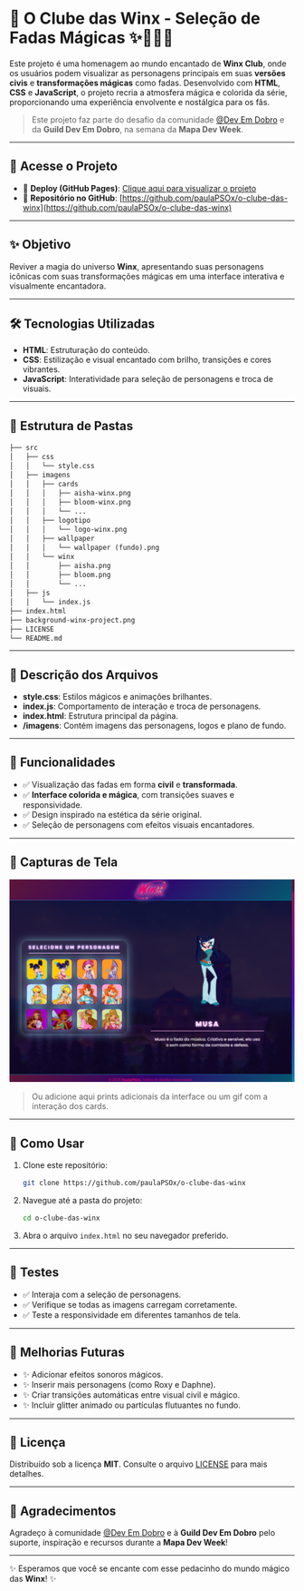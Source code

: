 # 🌟 O Clube das Winx - Seleção de Fadas Mágicas ✨🧚‍♀️🌈

Este projeto é uma homenagem ao mundo encantado de **Winx Club**, onde os usuários podem visualizar as personagens principais em suas **versões civis** e **transformações mágicas** como fadas. Desenvolvido com **HTML**, **CSS** e **JavaScript**, o projeto recria a atmosfera mágica e colorida da série, proporcionando uma experiência envolvente e nostálgica para os fãs.

> Este projeto faz parte do desafio da comunidade [@Dev Em Dobro](https://github.com/devemdobro) e da **Guild Dev Em Dobro**, na semana da **Mapa Dev Week**.

---

## 📌 Acesse o Projeto

- 🔗 **Deploy (GitHub Pages)**: [Clique aqui para visualizar o projeto](https://paulapsox.github.io/o-clube-das-winx/)
- 📁 **Repositório no GitHub**: [https://github.com/paulaPSOx/o-clube-das-winx](https://github.com/paulaPSOx/o-clube-das-winx)

---

## ✨ Objetivo

Reviver a magia do universo **Winx**, apresentando suas personagens icônicas com suas transformações mágicas em uma interface interativa e visualmente encantadora.

---

## 🛠️ Tecnologias Utilizadas

- **HTML**: Estruturação do conteúdo.
- **CSS**: Estilização e visual encantado com brilho, transições e cores vibrantes.
- **JavaScript**: Interatividade para seleção de personagens e troca de visuais.

---

## 📁 Estrutura de Pastas

```
├── src
│   ├── css
│   │   └── style.css
│   ├── imagens
│   │   ├── cards
│   │   │   ├── aisha-winx.png
│   │   │   ├── bloom-winx.png
│   │   │   └── ...
│   │   ├── logotipo
│   │   │   └── logo-winx.png
│   │   ├── wallpaper
│   │   │   └── wallpaper (fundo).png
│   │   └── winx
│   │       ├── aisha.png
│   │       ├── bloom.png
│   │       └── ...
│   ├── js
│   │   └── index.js
├── index.html
├── background-winx-project.png
├── LICENSE
└── README.md
```

---

## 📄 Descrição dos Arquivos

- **style.css**: Estilos mágicos e animações brilhantes.
- **index.js**: Comportamento de interação e troca de personagens.
- **index.html**: Estrutura principal da página.
- **/imagens**: Contém imagens das personagens, logos e plano de fundo.

---

## 🌟 Funcionalidades

- ✅ Visualização das fadas em forma **civil** e **transformada**.
- ✅ **Interface colorida e mágica**, com transições suaves e responsividade.
- ✅ Design inspirado na estética da série original.
- ✅ Seleção de personagens com efeitos visuais encantadores.

---

## 📸 Capturas de Tela

![Preview do Projeto](./background-winx-project.png)

> Ou adicione aqui prints adicionais da interface ou um gif com a interação dos cards.

---

## 🚀 Como Usar

1. Clone este repositório:
   ```bash
   git clone https://github.com/paulaPSOx/o-clube-das-winx
   ```

2. Navegue até a pasta do projeto:
   ```bash
   cd o-clube-das-winx
   ```

3. Abra o arquivo `index.html` no seu navegador preferido.

---

## 🧪 Testes

- ✅ Interaja com a seleção de personagens.
- ✅ Verifique se todas as imagens carregam corretamente.
- ✅ Teste a responsividade em diferentes tamanhos de tela.

---

## 🧚 Melhorias Futuras

- ✨ Adicionar efeitos sonoros mágicos.
- ✨ Inserir mais personagens (como Roxy e Daphne).
- ✨ Criar transições automáticas entre visual civil e mágico.
- ✨ Incluir glitter animado ou partículas flutuantes no fundo.

---

## 📝 Licença

Distribuído sob a licença **MIT**. Consulte o arquivo [LICENSE](./LICENSE) para mais detalhes.

---

## 🙏 Agradecimentos

Agradeço à comunidade [@Dev Em Dobro](https://github.com/devemdobro) e à **Guild Dev Em Dobro** pelo suporte, inspiração e recursos durante a **Mapa Dev Week**!

---

✨ Esperamos que você se encante com esse pedacinho do mundo mágico das **Winx**! ✨
